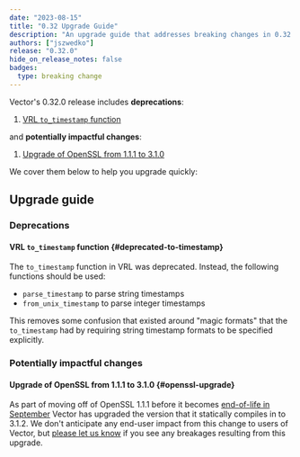 ```yaml
---
date: "2023-08-15"
title: "0.32 Upgrade Guide"
description: "An upgrade guide that addresses breaking changes in 0.32.0"
authors: ["jszwedko"]
release: "0.32.0"
hide_on_release_notes: false
badges:
  type: breaking change
---
```


Vector's 0.32.0 release includes **deprecations**:

1. [VRL `to_timestamp` function](#deprecated-to-timestamp)

and **potentially impactful changes**:

1. [Upgrade of OpenSSL from 1.1.1 to 3.1.0](#openssl-upgrade)

We cover them below to help you upgrade quickly:

## Upgrade guide

### Deprecations

#### VRL `to_timestamp` function {#deprecated-to-timestamp}

The `to_timestamp` function in VRL was deprecated. Instead, the following functions should be used:

- `parse_timestamp` to parse string timestamps
- `from_unix_timestamp` to parse integer timestamps

This removes some confusion that existed around "magic formats" that the `to_timestamp` had by
requiring string timestamp formats to be specified explicitly.

### Potentially impactful changes

#### Upgrade of OpenSSL from 1.1.1 to 3.1.0 {#openssl-upgrade}

As part of moving off of OpenSSL 1.1.1 before it becomes [end-of-life in
September](https://www.openssl.org/blog/blog/2023/03/28/1.1.1-EOL/) Vector has upgraded the version
that it statically compiles in to 3.1.2. We don't anticipate any end-user impact from this change to
users of Vector, but [please let us know](https://github.com/vectordotdev/vector/issues) if you see
any breakages resulting from this upgrade.
